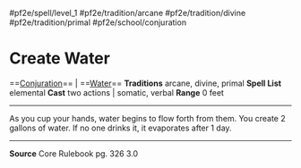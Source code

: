 #pf2e/spell/level_1 #pf2e/tradition/arcane #pf2e/tradition/divine #pf2e/tradition/primal #pf2e/school/conjuration 
# Create Water
==[Conjuration](Conjuration.md)== | ==[Water](Water.md)==
**Traditions** arcane, divine, primal
**Spell List** elemental
**Cast** two actions | somatic, verbal
**Range** 0 feet

---
As you cup your hands, water begins to flow forth from them. You create 2 gallons of water. If no one drinks it, it evaporates after 1 day.

---
**Source** Core Rulebook pg. 326 3.0